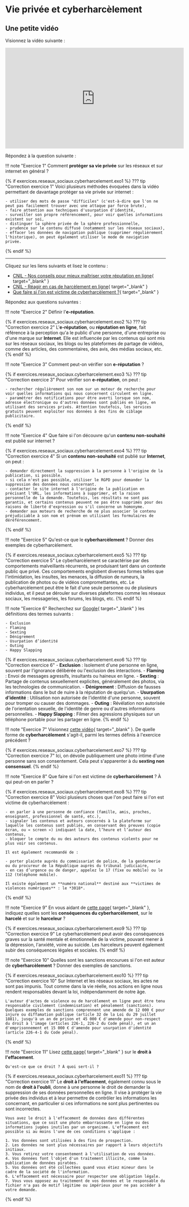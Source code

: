 # Vie privée et cyberharcèlement

## Une petite vidéo

Visionnez la vidéo suivante :

<iframe width="560" height="315" src="https://www.youtube-nocookie.com/embed/U7xOBOnQ0G4" title="YouTube video player" frameborder="0" allow="accelerometer; autoplay; clipboard-write; encrypted-media; gyroscope; picture-in-picture; web-share" allowfullscreen></iframe>

Répondez à la question suivante :

!!! note "Exercice 1"
    Comment **protéger sa vie privée** sur les réseaux et sur internet en général ?

{% if exercices.reseaux_sociaux.cyberharcelement.exo1 %}
??? tip "Correction exercice 1"
    Voici plusieurs méthodes évoquées dans la vidéo permettant de davantage protéger sa vie privée sur internet :

    - utiliser des mots de passe "difficiles" (c'est-à-dire que l'on ne peut pas facilement trouver avec une attaque par force brute),
    - faire attention aux techniques d'usurpation d'identité,
    - surveiller son propre référencement, pour voir quelles informations existent sur soi,
    - distinguer la sphère privée de la sphère professionnelle,
    - prudence sur le contenu diffusé (notamment sur les réseaux sociaux),
    - effacer les données de navigation publique (supprimer régulièrement l'historique), on peut également utiliser le mode de navigation privée.
{% endif %}

---

Cliquez sur les liens suivants et lisez le contenu :

- [CNIL - Nos conseils pour mieux maîtriser votre réputation en ligne](https://www.cnil.fr/fr/nos-conseils-pour-mieux-maitriser-votre-reputation-en-ligne){ target="_blank" }
- [CNIL - Réagir en cas de harcèlement en ligne](https://www.cnil.fr/fr/reagir-en-cas-de-harcelement-en-ligne){ target="_blank" }
- [Que faire si l'on est victime de cyberharcèlement ?](http://webetab.ac-bordeaux.fr/college-dussarrat/fileadmin/0400729A/templates/PDF/harcelement/Harcelement_-Que_faire_-eleve_victime.pdf){ target="_blank" }

Répondez aux questions suivantes :

!!! note "Exercice 2"
    Définir l'**e-réputation**.

{% if exercices.reseaux_sociaux.cyberharcelement.exo2 %}
??? tip "Correction exercice 2"
    L'**e-réputation**, ou **réputation en ligne**, fait référence à la perception qu'a le public d'une personne, d'une entreprise ou d'une marque sur **Internet**. Elle est influencée par les contenus qui sont mis sur les réseaux sociaux, les blogs ou les plateformes de partage de vidéos, comme des articles, des commentaires, des avis, des médias sociaux, etc.
{% endif %}

!!! note "Exercice 3"
    Comment peut-on vérifier son **e-réputation** ?

{% if exercices.reseaux_sociaux.cyberharcelement.exo3 %}
??? tip "Correction exercice 3"
    Pour vérifier son **e-réputation**, on peut :
    
    - rechercher régulièrement son nom sur un moteur de recherche pour voir quelles informations qui nous concernent circulent en ligne.
    - paramétrer des notifications pour être averti lorsque son nom, adresse électronique ou d'autres données sont publiés en ligne, en utilisant des services privés. Attention toutefois, les services gratuits peuvent exploiter nos données à des fins de ciblage publicitaire.
{% endif %}

!!! note "Exercice 4"
    Que faire si l'on découvre qu'un **contenu non-souhaité** est publié sur internet ?

{% if exercices.reseaux_sociaux.cyberharcelement.exo4 %}
??? tip "Correction exercice 4"
    Si un **contenu non-souhaité** est publié sur **Internet**, on peut :

    - demander directement la suppression à la personne à l'origine de la publication, si possible.
    - si cela n'est pas possible, utiliser le RGPD pour demander la suppression des données nous concernant.
    - contacter le site internet à l'origine de la publication en précisant l'URL, les informations à supprimer, et la raison personnelle de la demande. Toutefois, les résultats ne sont pas garantis, et certains contenus peuvent ne pas être supprimés pour des raisons de liberté d'expression ou s'il concerne un homonyme.
    - demander aux moteurs de recherche de ne plus associer le contenu préjudiciable à son nom et prénom en utilisant les formulaires de déréférencement.
{% endif %}

!!! note "Exercice 5"
    Qu'est-ce que le **cyberharcèlement** ? Donner des exemples de cyberharcèlement.

{% if exercices.reseaux_sociaux.cyberharcelement.exo5 %}
??? tip "Correction exercice 5"
    Le cyberharcèlement se caractérise par des comportements malveillants récurrents, se produisant tant dans un contexte public que privé. Ces comportements englobent diverses formes telles que l'intimidation, les insultes, les menaces, la diffusion de rumeurs, la publication de photos ou de vidéos compromettantes, etc. Le cyberharcèlement peut être le fait d'une seule personne ou de plusieurs individus, et il peut se dérouler sur diverses plateformes comme les réseaux sociaux, les messageries, les forums, les blogs, etc.
{% endif %}

!!! note "Exercice 6"
    Recherchez sur [Google](https://google.fr/){ target="_blank" } les définitions des termes suivants :

    - Exclusion
    - Flaming
    - Sexting
    - Dénigrement
    - Usurpation d’identité
    - Outing
    - Happy Slapping

{% if exercices.reseaux_sociaux.cyberharcelement.exo6 %}
??? tip "Correction exercice 6"
    - **Exclusion** : Isolement d'une personne en ligne, souvent par l'ignorance délibérée ou l'exclusion des interactions.
    - **Flaming** : Envoi de messages agressifs, insultants ou haineux en ligne.
    - **Sexting** : Partage de contenus sexuellement explicites, généralement des photos, via les technologies de communication.
    - **Dénigrement** : Diffusion de fausses informations dans le but de nuire à la réputation de quelqu'un.
    - **Usurpation d’identité** : Utilisation non autorisée de l'identité d'une personne, souvent pour tromper ou causer des dommages.
    - **Outing** : Révélation non autorisée de l'orientation sexuelle, de l'identité de genre ou d'autres informations personnelles.
    - **Happy Slapping** : Filmer des agressions physiques sur un téléphone portable pour les partager en ligne.
{% endif %}

!!! note "Exercice 7"
    Visionnez [cette vidéo](https://www.youtube-nocookie.com/embed/l1oSY0RdK_M){ target="_blank" }.
    De quelle forme de **cyberharcèlement** s'agit-il, parmi les termes définis à l'exercice précédent ?

{% if exercices.reseaux_sociaux.cyberharcelement.exo7 %}
??? tip "Correction exercice 7"
    Ici, on dévoile publiquement une photo intime d'une personne sans son consentement. Cela peut s'apparenter à du **sexting non consensuel**.
{% endif %}

!!! note "Exercice 8"
    Que faire si l'on est victime de **cyberharcèlement** ? À qui peut-on en parler ?

{% if exercices.reseaux_sociaux.cyberharcelement.exo8 %}
??? tip "Correction exercice 8"
    Voici plusieurs choses que l'on peut faire si l'on est victime de cyberharcèlement :

    - en parler à une personne de confiance (famille, amis, proches, enseignant, professionnel de santé, etc.),
    - signaler les contenus et auteurs concernés à la plateforme sur laquelle les contenus sont publiés, en conservant des preuves (copie écran, ou « screen ») indiquant la date, l’heure et l’auteur des contenus,
    - bloquer le compte du ou des auteurs des contenus violents pour ne plus voir ses contenus.

    Il est également recommandé de :
    
    - porter plainte auprès du commissariat de police, de la gendarmerie ou du procureur de la République auprès du tribunal judiciaire,
    - en cas d’urgence ou de danger, appelez le 17 (fixe ou mobile) ou le 112 (téléphone mobile).

    Il existe également un **numéro national** destiné aux **victimes de violences numériques** : le *3018*.
{% endif %}

!!! note "Exercice 9"
    En vous aidant de [cette page](https://www.education.gouv.fr/non-au-harcelement/outils-de-sensibilisation-323028){ target="_blank" }, indiquez quelles sont les **conséquences du cyberharcèlement**, sur le **harcelé** et sur le **harceleur** ?

{% if exercices.reseaux_sociaux.cyberharcelement.exo9 %}
??? tip "Correction exercice 9"
    Le cyberharcèlement peut avoir des conséquences graves sur la santé mentale et émotionnelle de la victime, pouvant mener à la dépression, l'anxiété, voire au suicide. Les harceleurs peuvent également subir des conséquences légales et sociales.
{% endif %}

!!! note "Exercice 10"
    Quelles sont les sanctions encourues si l'on est auteur de **cyberharcèlement** ? Donner des exemples de sanctions.

{% if exercices.reseaux_sociaux.cyberharcelement.exo10 %}
??? tip "Correction exercice 10"
    Sur Internet et les réseaux sociaux, les actes ne sont pas impunis. Tout comme dans la vie réelle, nos actions en ligne nous rendent responsables devant la loi, indépendamment de notre âge.

    L'auteur d'actes de violence ou de harcèlement en ligne peut être tenu responsable civilement (indemnisation) et pénalement (sanctions). Quelques exemples de sanctions comprennent une amende de 12 000 € pour injure ou diffamation publique (article 32 de la Loi du 29 juillet 1881), jusqu'à un an de prison et 45 000 € d'amende pour non-respect du droit à l'image (articles 226-1, 226-2 du Code pénal), et un an d'emprisonnement et 15 000 € d'amende pour usurpation d'identité (article 226-4-1 du Code pénal).
{% endif %}

!!! note "Exercice 11"
    Lisez [cette page](https://www.cnil.fr/fr/comprendre-mes-droits/le-droit-leffacement-supprimer-vos-donnees-en-ligne){ target="_blank" } sur le **droit à l'effacement**.

    Qu'est-ce que ce droit ? À quoi sert-il ?

{% if exercices.reseaux_sociaux.cyberharcelement.exo11 %}
??? tip "Correction exercice 11"
    Le **droit à l'effacement**, également connu sous le nom de **droit à l'oubli**, donne à une personne le droit de demander la suppression de ses données personnelles en ligne. Il vise à protéger la vie privée des individus et à leur permettre de contrôler les informations les concernant, en particulier si ces informations ne sont plus pertinentes ou sont incorrectes.

    Vous avez le droit à l'effacement de données dans différentes situations, que ce soit une photo embarrassante en ligne ou des informations jugées inutiles par un organisme. L'effacement est possible si au moins l'une de ces conditions s'applique :

    1. Vos données sont utilisées à des fins de prospection.
    2. Les données ne sont plus nécessaires par rapport à leurs objectifs initiaux.
    3. Vous retirez votre consentement à l'utilisation de vos données.
    4. Vos données font l'objet d'un traitement illicite, comme la publication de données piratées.
    5. Vos données ont été collectées quand vous étiez mineur dans le cadre de la société de l'information.
    6. L'effacement est nécessaire pour respecter une obligation légale.
    7. Vous vous opposez au traitement de vos données et le responsable du fichier n'a pas de motif légitime ou impérieux pour ne pas accéder à votre demande.
{% endif %}